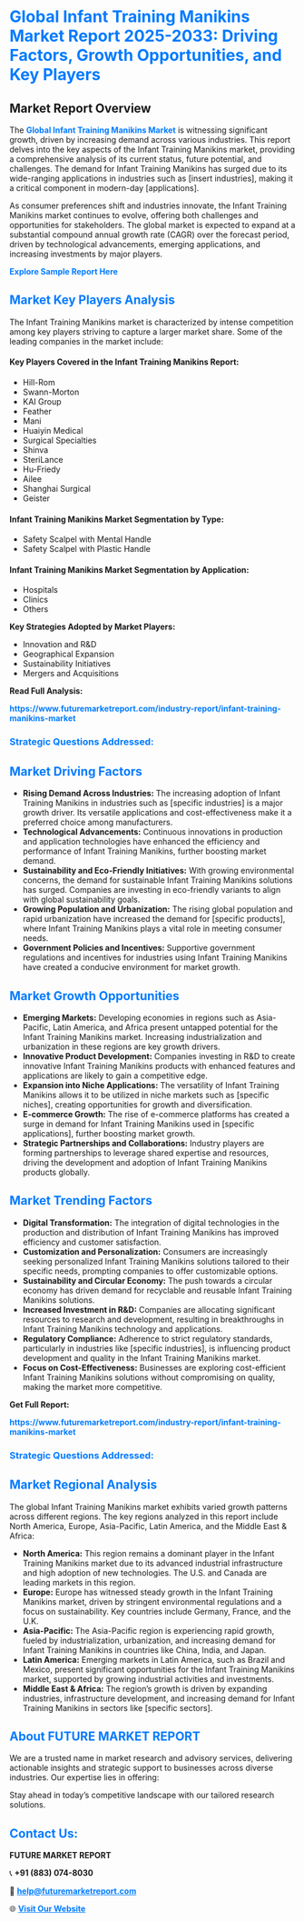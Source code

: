 <h1 style="color: #007BFF;">Global Infant Training Manikins Market Report 2025-2033: Driving Factors, Growth Opportunities, and Key Players</h1>

<section id="overview">
<h2>Market Report Overview</h2>
<p>The <a href="https://www.futuremarketreport.com/industry-report/infant-training-manikins-market" style="color: #007BFF; text-decoration: none;"><strong>Global Infant Training Manikins Market</strong></a> is witnessing significant growth, driven by increasing demand across various industries. This report delves into the key aspects of the Infant Training Manikins market, providing a comprehensive analysis of its current status, future potential, and challenges. The demand for Infant Training Manikins has surged due to its wide-ranging applications in industries such as [insert industries], making it a critical component in modern-day [applications].</p>
<p>As consumer preferences shift and industries innovate, the Infant Training Manikins market continues to evolve, offering both challenges and opportunities for stakeholders. The global market is expected to expand at a substantial compound annual growth rate (CAGR) over the forecast period, driven by technological advancements, emerging applications, and increasing investments by major players.</p>
</section>

<section id="overview">
<p><a href="https://www.futuremarketreport.com/request-sample/reportId=36162" style="color: #007BFF; text-decoration: none;"><strong>Explore Sample Report Here</strong></a></p>
</section>

<section id="key-players">
<h2 style="color: #007BFF;">Market Key Players Analysis</h2>
<p>The Infant Training Manikins market is characterized by intense competition among key players striving to capture a larger market share. Some of the leading companies in the market include:</p>
<h4>Key Players Covered in the Infant Training Manikins Report:</h4>
<ul><li>Hill-Rom</li><li>Swann-Morton</li><li>KAI Group</li><li>Feather</li><li>Mani</li><li>Huaiyin Medical</li><li>Surgical Specialties</li><li>Shinva</li><li>SteriLance</li><li>Hu-Friedy</li><li>Ailee</li><li>Shanghai Surgical</li><li>Geister</li></ul>
<h4>Infant Training Manikins Market Segmentation by Type:</h4>
<ul><li>Safety Scalpel with Mental Handle</li><li>Safety Scalpel with Plastic Handle</li></ul>

<h4>Infant Training Manikins Market Segmentation by Application:</h4>
<ul><li>Hospitals</li><li>Clinics</li><li>Others</li></ul>
<p><strong>Key Strategies Adopted by Market Players:</strong></p>
<ul>
<li>Innovation and R&D</li>
<li>Geographical Expansion</li>
<li>Sustainability Initiatives</li>
<li>Mergers and Acquisitions</li>
</ul>
</section>

<section>
<p><strong>Read Full Analysis: </strong></p><a href="https://www.futuremarketreport.com/industry-report/infant-training-manikins-market" style="color: #007BFF; text-decoration: none;"><strong>https://www.futuremarketreport.com/industry-report/infant-training-manikins-market</strong></a>
<h3 style="color: #007BFF;">Strategic Questions Addressed:</h3>
</section>

<section id="driving-factors">
<h2 style="color: #007BFF;">Market Driving Factors</h2>
<ul>
<li><strong>Rising Demand Across Industries:</strong> The increasing adoption of Infant Training Manikins in industries such as [specific industries] is a major growth driver. Its versatile applications and cost-effectiveness make it a preferred choice among manufacturers.</li>
<li><strong>Technological Advancements:</strong> Continuous innovations in production and application technologies have enhanced the efficiency and performance of Infant Training Manikins, further boosting market demand.</li>
<li><strong>Sustainability and Eco-Friendly Initiatives:</strong> With growing environmental concerns, the demand for sustainable Infant Training Manikins solutions has surged. Companies are investing in eco-friendly variants to align with global sustainability goals.</li>
<li><strong>Growing Population and Urbanization:</strong> The rising global population and rapid urbanization have increased the demand for [specific products], where Infant Training Manikins plays a vital role in meeting consumer needs.</li>
<li><strong>Government Policies and Incentives:</strong> Supportive government regulations and incentives for industries using Infant Training Manikins have created a conducive environment for market growth.</li>
</ul>
</section>

<section id="growth-opportunities">
<h2 style="color: #007BFF;">Market Growth Opportunities</h2>
<ul>
<li><strong>Emerging Markets:</strong> Developing economies in regions such as Asia-Pacific, Latin America, and Africa present untapped potential for the Infant Training Manikins market. Increasing industrialization and urbanization in these regions are key growth drivers.</li>
<li><strong>Innovative Product Development:</strong> Companies investing in R&D to create innovative Infant Training Manikins products with enhanced features and applications are likely to gain a competitive edge.</li>
<li><strong>Expansion into Niche Applications:</strong> The versatility of Infant Training Manikins allows it to be utilized in niche markets such as [specific niches], creating opportunities for growth and diversification.</li>
<li><strong>E-commerce Growth:</strong> The rise of e-commerce platforms has created a surge in demand for Infant Training Manikins used in [specific applications], further boosting market growth.</li>
<li><strong>Strategic Partnerships and Collaborations:</strong> Industry players are forming partnerships to leverage shared expertise and resources, driving the development and adoption of Infant Training Manikins products globally.</li>
</ul>
</section>

<section id="trending-factors">
<h2 style="color: #007BFF;">Market Trending Factors</h2>
<ul>
<li><strong>Digital Transformation:</strong> The integration of digital technologies in the production and distribution of Infant Training Manikins has improved efficiency and customer satisfaction.</li>
<li><strong>Customization and Personalization:</strong> Consumers are increasingly seeking personalized Infant Training Manikins solutions tailored to their specific needs, prompting companies to offer customizable options.</li>
<li><strong>Sustainability and Circular Economy:</strong> The push towards a circular economy has driven demand for recyclable and reusable Infant Training Manikins solutions.</li>
<li><strong>Increased Investment in R&D:</strong> Companies are allocating significant resources to research and development, resulting in breakthroughs in Infant Training Manikins technology and applications.</li>
<li><strong>Regulatory Compliance:</strong> Adherence to strict regulatory standards, particularly in industries like [specific industries], is influencing product development and quality in the Infant Training Manikins market.</li>
<li><strong>Focus on Cost-Effectiveness:</strong> Businesses are exploring cost-efficient Infant Training Manikins solutions without compromising on quality, making the market more competitive.</li>
</ul>
</section>

<section>
<p><strong>Get Full Report: </strong></p><a href="https://www.futuremarketreport.com/industry-report/infant-training-manikins-market" style="color: #007BFF; text-decoration: none;"><strong>https://www.futuremarketreport.com/industry-report/infant-training-manikins-market</strong></a>
<h3 style="color: #007BFF;">Strategic Questions Addressed:</h3>
</section>


<section id="regional-analysis">
<h2 style="color: #007BFF;">Market Regional Analysis</h2>
<p>The global Infant Training Manikins market exhibits varied growth patterns across different regions. The key regions analyzed in this report include North America, Europe, Asia-Pacific, Latin America, and the Middle East & Africa:</p>
<ul>
<li><strong>North America:</strong> This region remains a dominant player in the Infant Training Manikins market due to its advanced industrial infrastructure and high adoption of new technologies. The U.S. and Canada are leading markets in this region.</li>
<li><strong>Europe:</strong> Europe has witnessed steady growth in the Infant Training Manikins market, driven by stringent environmental regulations and a focus on sustainability. Key countries include Germany, France, and the U.K.</li>
<li><strong>Asia-Pacific:</strong> The Asia-Pacific region is experiencing rapid growth, fueled by industrialization, urbanization, and increasing demand for Infant Training Manikins in countries like China, India, and Japan.</li>
<li><strong>Latin America:</strong> Emerging markets in Latin America, such as Brazil and Mexico, present significant opportunities for the Infant Training Manikins market, supported by growing industrial activities and investments.</li>
<li><strong>Middle East & Africa:</strong> The region’s growth is driven by expanding industries, infrastructure development, and increasing demand for Infant Training Manikins in sectors like [specific sectors].</li>
</ul>
</section>

<footer>
<h2 style="color: #007BFF;">About FUTURE MARKET REPORT</h2>
<p>We are a trusted name in market research and advisory services, delivering actionable insights and strategic support to businesses across diverse industries. Our expertise lies in offering:</p>

<p>Stay ahead in today’s competitive landscape with our tailored research solutions.</p>

<h2 style="color: #007BFF;">Contact Us:</h2>
<p><strong>FUTURE MARKET REPORT</strong></p>
<p>📞 <strong>+91 (883) 074-8030</strong></p>
<p>📧 <strong><a href="mailto:help@futuremarketreport.com" style="color: #007BFF;">help@futuremarketreport.com</a></strong></p>
<p>🌐 <strong><a href="https://www.futuremarketreport.com/" style="color: #007BFF;">Visit Our Website</a></strong></p>
</footer>
